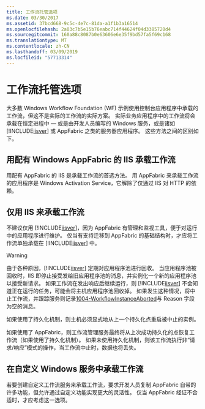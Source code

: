 ```yaml
---
title: 工作流托管选项
ms.date: 03/30/2017
ms.assetid: 37bcd668-9c5c-4e7c-81da-a1f1b3a16514
ms.openlocfilehash: 2a03c7b5e15b76eabc714f44624f04d3385720d4
ms.sourcegitcommit: 160a88c8087b0e63606e6e35f9bd57fa5f69c168
ms.translationtype: MT
ms.contentlocale: zh-CN
ms.lasthandoff: 03/09/2019
ms.locfileid: "57713314"
---
```

# <a name="workflow-hosting-options"></a>工作流托管选项
大多数 Windows Workflow Foundation (WF) 示例使用控制台应用程序中承载的工作流，但这不是实际的工作流的实际方案。 实际业务应用程序中的工作流将会承载在恒定进程中 — 或是由开发人员编写的 Windows 服务，或是诸如 [!INCLUDE[iisver](../../../includes/iisver-md.md)] 或 AppFabric 之类的服务器应用程序。 这些方法之间的区别如下。  
  
## <a name="hosting-workflows-in-iis-with-windows-appfabric"></a>用配有 Windows AppFabric 的 IIS 承载工作流  
 用配有 AppFabric 的 IIS 是承载工作流的首选方法。 用 AppFabric 来承载工作流的应用程序是 Windows Activation Service，它解除了仅通过 IIS 对 HTTP 的依赖。  
  
## <a name="hosting-workflows-in-iis-alone"></a>仅用 IIS 来承载工作流  
 不建议仅用 [!INCLUDE[iisver](../../../includes/iisver-md.md)]，因为 AppFabric 有管理和监视工具，便于对运行中的应用程序进行维护。 仅当有支持迁移到 AppFabric 的基础结构时，才应将工作流单独承载在 [!INCLUDE[iisver](../../../includes/iisver-md.md)] 中。  
  
> [!WARNING]
>  由于各种原因，[!INCLUDE[iisver](../../../includes/iisver-md.md)] 定期对应用程序池进行回收。 当应用程序池被回收时，IIS 即停止接受发给旧应用程序池的消息，并实例化一个新的应用程序池以接受新请求。 如果工作流在发出响应后继续运行，则 [!INCLUDE[iisver](../../../includes/iisver-md.md)] 不会知道正在运行的任务，可能会将主机应用程序池回收掉。 如果发生这种情况，将中止工作流，并跟踪服务则记录[1004-WorkflowInstanceAborted](1004-workflowinstanceaborted.md)与 Reason 字段为空的消息。  
>   
>  如果使用了持久化机制，则主机必须显式地从上一个持久化点重启被中止的实例。  
>   
>  如果使用了 AppFabric，则工作流管理服务最终将从上次成功持久化的点恢复工作流（如果使用了持久化机制）。 如果未使用持久化机制，则该工作流执行非“请求/响应”模式的操作，当工作流中止时，数据也将丢失。  
  
## <a name="hosting-a-workflow-in-a-custom-windows-service"></a>在自定义 Windows 服务中承载工作流  
 若要创建自定义工作流服务来承载工作流，要求开发人员复制 AppFabric 自带的许多功能，但允许通过自定义功能实现更大的灵活性。 仅当 AppFabric 经证不合适时，才应考虑这一选项。
